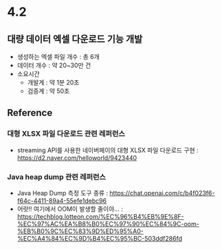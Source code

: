 # 4.2

## 대량 데이터 엑셀 다운로드 기능 개발
- 생성하는 엑셀 파일 개수 : 총 6개
- 데이터 개수 : 약 20~30만 건
- 소요시간
  - 개발계 : 약 1분 20초
  - 검증계 : 약 50초


## Reference
### 대형 XLSX 파일 다운로드 관련 레퍼런스
- streaming API를 사용한 네이버페이의 대형 XLSX 파일 다운로드 구현 : https://d2.naver.com/helloworld/9423440

### Java heap dump 관련 레퍼런스
- Java Heap Dump 측정 도구 종류 : https://chat.openai.com/c/b4f023f6-f64c-4411-89a4-55efe1debc96
- 어랏!! 여기에서 OOM이 발생할 줄이야… : https://techblog.lotteon.com/%EC%96%B4%EB%9E%8F-%EC%97%AC%EA%B8%B0%EC%97%90%EC%84%9C-oom-%EB%B0%9C%EC%83%9D%ED%95%A0-%EC%A4%84%EC%9D%B4%EC%95%BC-503ddf286fd
